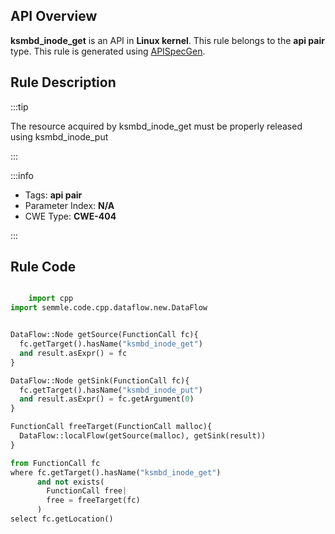 ---
---


## API Overview
**ksmbd_inode_get** is an API in **Linux kernel**. This rule belongs to the **api pair** type. This rule is generated using [APISpecGen](../../tools/APISpecGen).
## Rule Description

:::tip

The resource acquired by ksmbd_inode_get must be properly released using ksmbd_inode_put

:::

:::info

- Tags: **api pair**
- Parameter Index: **N/A**
- CWE Type: **CWE-404**

:::

## Rule Code
```python

    import cpp
import semmle.code.cpp.dataflow.new.DataFlow


DataFlow::Node getSource(FunctionCall fc){
  fc.getTarget().hasName("ksmbd_inode_get")
  and result.asExpr() = fc
}

DataFlow::Node getSink(FunctionCall fc){
  fc.getTarget().hasName("ksmbd_inode_put")
  and result.asExpr() = fc.getArgument(0)
}

FunctionCall freeTarget(FunctionCall malloc){
  DataFlow::localFlow(getSource(malloc), getSink(result))
}

from FunctionCall fc
where fc.getTarget().hasName("ksmbd_inode_get")
      and not exists(
        FunctionCall free| 
        free = freeTarget(fc)
      )
select fc.getLocation()

    
```